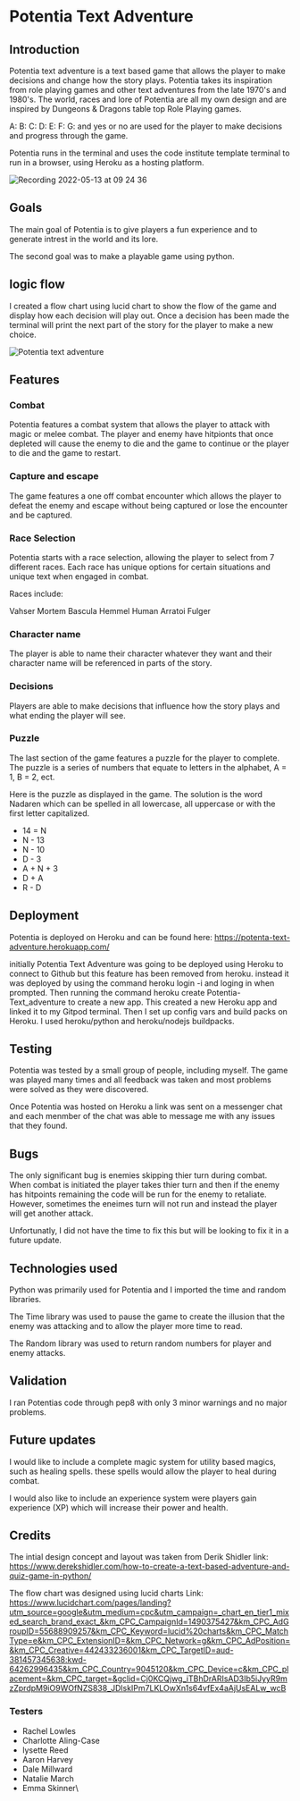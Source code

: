 # Potentia Text Adventure

## Introduction

Potentia text adventure is a text based game that allows the player to make decisions and change how the story plays.
Potentia takes its inspiration from role playing games and other text adventures from the late 1970's and 1980's.
The world, races and lore of Potentia are all my own design and are inspired by Dungeons & Dragons table top Role Playing games.

A: B: C: D: E: F: G: and yes or no are used for the player to make decisions and progress through the game.

Potentia runs in the terminal and uses the code institute template terminal to run in a browser, using Heroku as a hosting platform.

![Recording 2022-05-13 at 09 24 36](https://user-images.githubusercontent.com/97246895/168243359-e47a3cd8-e527-493d-bd55-458863e2cbf0.gif)


## Goals

The main goal of Potentia is to give players a fun experience and to generate intrest in the world and its lore. 

The second goal was to make a playable game using python.

## logic flow

I created a flow chart using lucid chart to show the flow of the game and display how each decision will play out.
Once a decision has been made the terminal will print the next part of the story for the player to make a new choice. 

![Potentia text adventure](https://user-images.githubusercontent.com/97246895/168243401-03dbaeae-6cfc-45e4-ab81-e6bb658932af.png)

## Features 

### Combat 

Potentia features a combat system that allows the player to attack with magic or melee combat. The player and enemy have hitpionts that once
depleted will cause the enemy to die and the game to continue or the player to die and the game to restart. 

### Capture and escape

The game features a one off combat encounter which allows the player to defeat the enemy and escape without being captured or lose the encounter and
be captured. 

### Race Selection

Potentia starts with a race selection, allowing the player to select from 7 different races. 
Each race has unique options for certain situations and unique text when engaged in combat.

Races include:

Vahser
Mortem
Bascula
Hemmel
Human
Arratoi
Fulger

### Character name

The player is able to name their character whatever they want and their character name will be referenced in parts of the story.

### Decisions

Players are able to make decisions that influence how the story plays and what ending the player will see.

### Puzzle

The last section of the game features a puzzle for the player to complete. The puzzle is a series of numbers that equate to letters in the alphabet, A = 1, B = 2, ect.

Here is the puzzle as displayed in the game. The solution is the word Nadaren which can be spelled in all lowercase, all uppercase or with the first letter capitalized.

* 14 = N
* N - 13
* N - 10
* D - 3
* A + N + 3
* D + A
* R - D

## Deployment 

Potentia is deployed on Heroku and can be found here: https://potenta-text-adventure.herokuapp.com/

initially Potentia Text Adventure was going to be deployed using Heroku to connect to Github but this feature has been removed from heroku.
instead it was deployed by using the command heroku login -i and loging in when prompted. Then running the command heroku create Potentia-Text_adventure to create a new app. This created a new Heroku app and linked it to my Gitpod terminal. Then I set up config vars and build packs on Heroku. 
I used heroku/python and heroku/nodejs buildpacks. 

## Testing 

Potentia was tested by a small group of people, including myself. The game was played many times and all feedback was taken and most problems were solved as they 
were discovered.

Once Potentia was hosted on Heroku a link was sent on a messenger chat and each menmber of the chat was able to message me with any issues that they found. 

## Bugs

The only significant bug is enemies skipping thier turn during combat. 
When combat is initiated the player takes thier turn and then if the enemy has hitpoints remaining the code will be run for the enemy to retaliate. 
However, sometimes the eneimes turn will not run and instead the player will get another attack. 

Unfortunatly, I did not have the time to fix this but will be looking to fix it in a future update. 

## Technologies used

Python was primarily used for Potentia and I imported the time and random libraries. 

The Time library was used to pause the game to create the illusion that the enemy was attacking and to allow the player more time to read. 

The Random library was used to return random numbers for player and enemy attacks. 

## Validation 

I ran Potentias code through pep8 with only 3 minor warnings and no major problems. 

## Future updates

I would like to include a complete magic system for utility based magics, such as healing spells. these spells would allow the player to heal during combat.

I would also like to include an experience system were players gain experience (XP) which will increase their power and health. 

## Credits

The intial design concept and layout was taken from Derik Shidler
link: https://www.derekshidler.com/how-to-create-a-text-based-adventure-and-quiz-game-in-python/

The flow chart was designed using lucid charts
Link: https://www.lucidchart.com/pages/landing?utm_source=google&utm_medium=cpc&utm_campaign=_chart_en_tier1_mixed_search_brand_exact_&km_CPC_CampaignId=1490375427&km_CPC_AdGroupID=55688909257&km_CPC_Keyword=lucid%20charts&km_CPC_MatchType=e&km_CPC_ExtensionID=&km_CPC_Network=g&km_CPC_AdPosition=&km_CPC_Creative=442433236001&km_CPC_TargetID=aud-381457345638:kwd-64262996435&km_CPC_Country=9045120&km_CPC_Device=c&km_CPC_placement=&km_CPC_target=&gclid=Cj0KCQjwg_iTBhDrARIsAD3Ib5iJyyR9mzZprdpM9iO9WOfNZS838_JDlskIPm7LKLOwXn1s64vfEx4aAjUsEALw_wcB

### Testers 

* Rachel Lowles
* Charlotte Aling-Case
* lysette Reed
* Aaron Harvey
* Dale Millward
* Natalie March
* Emma Skinner\
